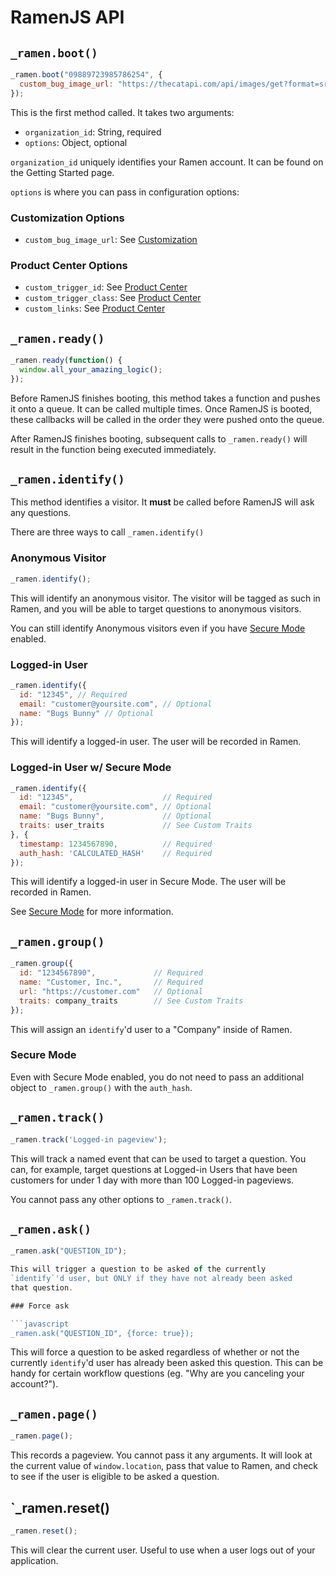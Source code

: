 # RamenJS API

## `_ramen.boot()`

```javascript
_ramen.boot("09889723985786254", {
  custom_bug_image_url: "https://thecatapi.com/api/images/get?format=src"
});
```

This is the first method called. It takes two arguments:

* `organization_id`: String, required
* `options`: Object, optional

`organization_id` uniquely identifies your Ramen account. It can be found on the
Getting Started page.

`options` is where you can pass in configuration options:

### Customization Options
* `custom_bug_image_url`: See [Customization](#customization)


### Product Center Options
* `custom_trigger_id`: See [Product Center](#product-center)
* `custom_trigger_class`: See [Product Center](#product-center)
* `custom_links`: See [Product Center](#product-center)


## `_ramen.ready()`

```javascript
_ramen.ready(function() {
  window.all_your_amazing_logic();
});
```

Before RamenJS finishes booting, this method takes a
function and pushes it onto a queue.
It can be called multiple times. Once RamenJS is booted,
these callbacks will be called in the order they were pushed onto the queue.

After RamenJS finishes booting, subsequent calls to `_ramen.ready()` will
result in the function being executed immediately.


## `_ramen.identify()`

This method identifies a visitor. It **must** be called before RamenJS
will ask any questions.

There are three ways to call `_ramen.identify()`

### Anonymous Visitor

```javascript
_ramen.identify();
```

This will identify an anonymous visitor. The visitor will be tagged as such
in Ramen, and you will be able to target questions to anonymous visitors.

You can still identify Anonymous visitors even if you have [Secure Mode](#secure-mode)
enabled.

### Logged-in User 

```javascript
_ramen.identify({
  id: "12345", // Required
  email: "customer@yoursite.com", // Optional
  name: "Bugs Bunny" // Optional
});
```

This will identify a logged-in user. The user will be recorded in Ramen.

 
### Logged-in User w/ Secure Mode

```javascript
_ramen.identify({
  id: "12345",                    // Required
  email: "customer@yoursite.com", // Optional
  name: "Bugs Bunny",             // Optional
  traits: user_traits             // See Custom Traits
}, {
  timestamp: 1234567890,          // Required
  auth_hash: 'CALCULATED_HASH'    // Required
});
```

This will identify a logged-in user in Secure Mode.
The user will be recorded in Ramen.

See [Secure Mode](#secure-mode) for more information.
 

## `_ramen.group()`

```javascript
_ramen.group({
  id: "1234567890",             // Required
  name: "Customer, Inc.",       // Required
  url: "https://customer.com"   // Optional
  traits: company_traits        // See Custom Traits
});
```

This will assign an `identify`'d user to a "Company" inside of Ramen.

### Secure Mode

Even with Secure Mode enabled, you do not need to pass an additional
object to `_ramen.group()` with the `auth_hash`.


## `_ramen.track()`

```javascript
_ramen.track('Logged-in pageview');
```

This will track a named event that can be used to target a question.
You can, for example, target questions at Logged-in Users that have
been customers for under 1 day with more than 100 Logged-in pageviews.

You cannot pass any other options to `_ramen.track()`.


## `_ramen.ask()`

```javascript
_ramen.ask("QUESTION_ID");

This will trigger a question to be asked of the currently
`identify`'d user, but ONLY if they have not already been asked
that question.

### Force ask

```javascript
_ramen.ask("QUESTION_ID", {force: true});
```

This will force a question to be asked regardless of whether or
not the currently `identify`'d user has already been asked this
question. This can be handy for certain workflow questions
(eg. "Why are you canceling your account?").



## `_ramen.page()`

```javascript
_ramen.page();
```

This records a pageview. You cannot pass it any arguments. It will
look at the current value of `window.location`, pass that value to
Ramen, and check to see if the user is eligible to be asked a question.


## `_ramen.reset()

```javascript
_ramen.reset();
```

This will clear the current user. Useful to use when a user logs out
of your application.
